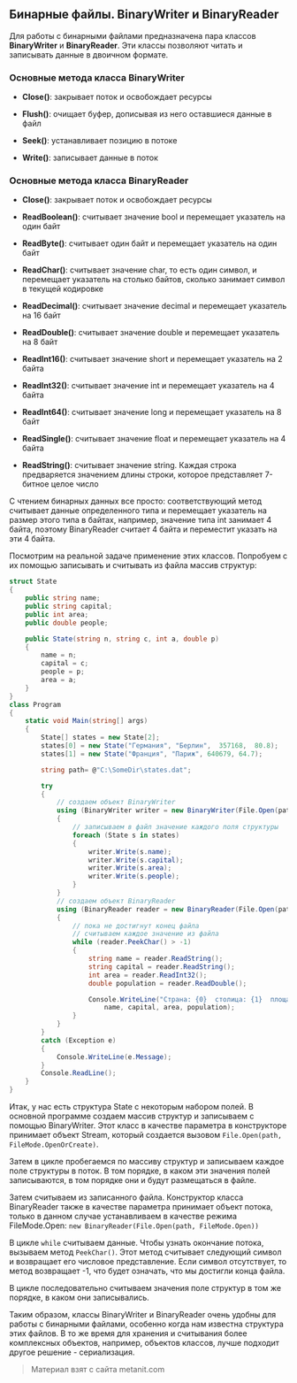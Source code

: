 ## Бинарные файлы. BinaryWriter и BinaryReader

Для работы с бинарными файлами предназначена пара классов **BinaryWriter** и **BinaryReader**. Эти классы позволяют читать и записывать данные в двоичном формате.

### Основные метода класса BinaryWriter

- **Close()**: закрывает поток и освобождает ресурсы

- **Flush()**: очищает буфер, дописывая из него оставшиеся данные в файл

- **Seek()**: устанавливает позицию в потоке

- **Write()**: записывает данные в поток

### Основные метода класса BinaryReader

- **Close()**: закрывает поток и освобождает ресурсы

- **ReadBoolean()**: считывает значение bool и перемещает указатель на один байт

- **ReadByte()**: считывает один байт и перемещает указатель на один байт

- **ReadChar()**: считывает значение char, то есть один символ, и перемещает указатель на столько байтов, 
сколько занимает символ в текущей кодировке

- **ReadDecimal()**: считывает значение decimal и перемещает указатель на 16 байт

- **ReadDouble()**: считывает значение double и перемещает указатель на 8 байт

- **ReadInt16()**: считывает значение short и перемещает указатель на 2 байта

- **ReadInt32()**: считывает значение int и перемещает указатель на 4 байта

- **ReadInt64()**: считывает значение long и перемещает указатель на 8 байт

- **ReadSingle()**: считывает значение float и перемещает указатель на 4 байта

- **ReadString()**: считывает значение string. Каждая строка предваряется значением длины строки, которое представляет 7-битное 
целое число

С чтением бинарных данных все просто: соответствующий метод считывает данные определенного типа и перемещает указатель на размер этого типа в байтах, например, значение типа int занимает 4 байта, поэтому BinaryReader считает 4 байта и переместит указать на эти 4 байта.

Посмотрим на реальной задаче применение этих классов. Попробуем с их помощью записывать и считывать из файла массив структур:

```cs
struct State
{
    public string name;
    public string capital;
    public int area;
    public double people;

    public State(string n, string c, int a, double p)
    {
        name = n;
        capital = c;
        people = p;
        area = a;
    }
}
class Program
{
    static void Main(string[] args)
    {
        State[] states = new State[2];
        states[0] = new State("Германия", "Берлин",  357168,  80.8);
        states[1] = new State("Франция", "Париж", 640679, 64.7);

        string path= @"C:\SomeDir\states.dat";

        try
        {
            // создаем объект BinaryWriter
            using (BinaryWriter writer = new BinaryWriter(File.Open(path, FileMode.OpenOrCreate)))
            {
                // записываем в файл значение каждого поля структуры
                foreach (State s in states)
                {
                    writer.Write(s.name);
                    writer.Write(s.capital);
                    writer.Write(s.area);
                    writer.Write(s.people);
                }
            }
            // создаем объект BinaryReader
            using (BinaryReader reader = new BinaryReader(File.Open(path, FileMode.Open)))
            {
                // пока не достигнут конец файла
                // считываем каждое значение из файла
                while (reader.PeekChar() > -1)
                {
                    string name = reader.ReadString();
                    string capital = reader.ReadString();
                    int area = reader.ReadInt32();
                    double population = reader.ReadDouble();

                    Console.WriteLine("Страна: {0}  столица: {1}  площадь {2} кв. км   численность населения: {3} млн. чел.", 
                        name, capital, area, population);
                }
            }
        }
        catch (Exception e)
        {
            Console.WriteLine(e.Message);
        }
        Console.ReadLine();
    }
}
```

Итак, у нас есть структура State с некоторым набором полей. В основной программе создаем массив структур и записываем с помощью BinaryWriter. Этот класс в качестве параметра в конструкторе принимает объект Stream, который создается вызовом `File.Open(path, FileMode.OpenOrCreate)`.

Затем в цикле пробегаемся по массиву структур и записываем каждое поле структуры в поток. В том порядке, в каком эти значения полей записываются, в том порядке они и будут размещаться в файле.

Затем считываем из записанного файла. Конструктор класса BinaryReader также в качестве параметра принимает объект потока, только в данном случае устанавливаем в качестве режима FileMode.Open: `new BinaryReader(File.Open(path, FileMode.Open))`

В цикле `while` считываем данные. Чтобы узнать окончание потока, вызываем метод `PeekChar()`. Этот метод считывает следующий символ и возвращает его числовое представление. Если символ отсутствует, то метод возвращает -1, что будет означать, что мы достигли конца файла.

В цикле последовательно считываем значения поле структур в том же порядке, в каком они записывались.

Таким образом, классы BinaryWriter и BinaryReader очень удобны для работы с бинарными файлами, особенно когда нам известна структура этих файлов. В то же время для хранения и считывания более комплексных объектов, например, объектов классов, лучше подходит другое решение - сериализация.


> Материал взят с сайта metanit.com
